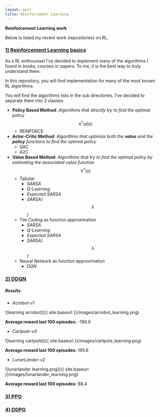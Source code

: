 ```yaml
---
layout: post
title: Reinforcement Learning
---
```


**Reinforcement Learning work**

Below is listed my recent work (repositories) on RL. 

### [1) Reinforcement Learning basics](https://github.com/BenoitLeguay/Reinforcement_Learning_Basics) 

As a RL enthousiast I've decided to implement many of the algorithms I found in books, courses or papers.  To me, it is the best way to truly understand them.  

In this repository, you will find implementation for many of the most known RL algorithms.

You will find the algorithms lists in the sub directories. I've decided to separate them into 3 classes:	



- **Policy Based Method**: *Algorithms that directly try to find the optimal policy* $$\pi^*(a|s)$$
  - REINFORCE
- **Actor-Critic Method**: *Algorithms that optimize both the **value** and the **policy** functions to find the optimal policy*
  - QAC
  - A2C
- **Value Based Method**: *Algorithms that try to find the optimal policy by estimating the associated value function* $$V^*(s)$$
  - Tabular 
    - *SARSA*
    - *Q-Learning*
    - *Expected SARSA*
    - *SARSA($$\lambda$$)*
  - Tile Coding as function approximation
    - *SARSA*
    - *Q-Learning*
    - *Expected SARSA*
    - *SARSA($$\lambda$$)*
  - Neural Network as function approximation
    - *DQN*

### [2) DDQN](https://github.com/BenoitLeguay/DDQN)

##### Results

- *Acrobot-v1*

![learning acrobot]({{ site.baseurl }}/images/acrobot_learning.png)

**Average reward last 100 episodes:** -190.9

- *Cartpole-v0*

![learning cartpole]({{ site.baseurl }}/images/cartpole_learning.png)

**Average reward last 100 episodes:** 195.6

- *LunarLander-v2*

![lunarlander learning.png]({{ site.baseurl }}/images/lunarlander_learning.png)

**Average reward last 100 episodes:** 88.4

### [3) PPO](https://github.com/BenoitLeguay/PPO)

### [4) DDPG](https://github.com/BenoitLeguay/DDPG)

